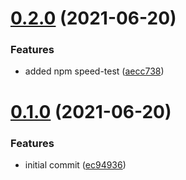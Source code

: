 # [0.2.0](https://github.com/kirinnee/test-nix-repo/compare/v0.1.0...v0.2.0) (2021-06-20)


### Features

* added npm speed-test ([aecc738](https://github.com/kirinnee/test-nix-repo/commit/aecc738afdcb9e57577797342196f63bc54712ac))



# [0.1.0](https://github.com/kirinnee/test-nix-repo/compare/ec94936b9569476e9ec7dbb75547115b0df2edb0...v0.1.0) (2021-06-20)


### Features

* initial commit ([ec94936](https://github.com/kirinnee/test-nix-repo/commit/ec94936b9569476e9ec7dbb75547115b0df2edb0))




